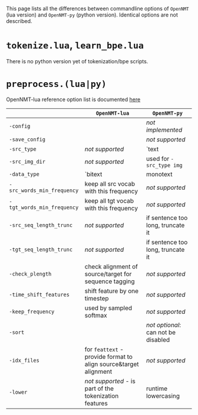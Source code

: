 This page lists all the differences between commandline options of `OpenNMT` (lua version) and `OpenNMT-py` (python version). Identical options are not described.

# `tokenize.lua`, `learn_bpe.lua`

There is no python version yet of tokenization/bpe scripts.

# `preprocess.(lua|py)`

OpenNMT-lua reference option list is documented [here](http://opennmt.net/OpenNMT/options/preprocess/)

|      | `OpenNMT-lua` | `OpenNMT-py` |
| ---  | ---           | ---          |
| `-config` | | *not implemented* |
| `-save_config` | | *not supported* |
| `-src_type` | *not supported* | `text|img` |
| `-src_img_dir` | *not supported* | used for `-src_type img` |
| `-data_type` | `bitext|monotext|feattext` - used for ASR and LM models | |
| `-src_words_min_frequency` | keep all src vocab with this frequency | *not supported* |
| `-tgt_words_min_frequency` | keep all tgt vocab with this frequency | *not supported* |
| `-src_seq_length_trunc` | *not supported* | if sentence too long, truncate it |
| `-tgt_seq_length_trunc` | *not supported* | if sentence too long, truncate it |
| `-check_plength` | check alignment of source/target for sequence tagging | *not supported* |
| `-time_shift_features` | shift feature by one timestep | *not supported* |
| `-keep_frequency` | used by sampled softmax | *not supported* |
| `-sort` | | *not optional*: can not be disabled |
| `-idx_files` | for `feattext` - provide format to align source&target alignment | *not supported* |
| `-lower` | *not supported* - is part of the tokenization features | runtime lowercasing |
